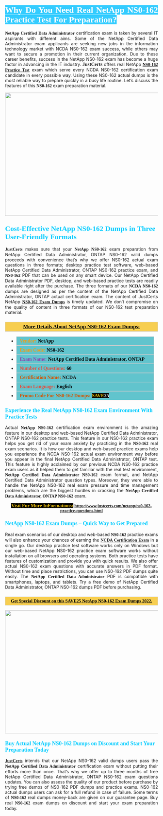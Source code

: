 <h1 style="text-align: justify;"><span style="color:#ffffff;"><span style="font-family:Georgia,serif;"><strong><span style="background-color:#33ccff;">Why Do You Need Real NetApp NS0-162 Practice Test For Preparation?</span></strong></span></span></h1>

<p style="text-align: justify;"><span style="font-family:Georgia,serif;"><strong>NetApp Certified Data Administrator</strong></span> certification exam is taken by several IT aspirants with different aims. Some of the NetApp Certified Data Administrator exam applicants are seeking new jobs in the information technology market with NCDA NS0-162 exam success, while others may want to secure a promotion in their current organization. Due to these career benefits, success in the NetApp NS0-162 exam has become a huge factor in advancing in the IT industry. <span style="font-family:Georgia,serif;"><strong><span style="font-size:16px;">JustCerts</span></strong></span> offers real NetApp <span style="font-size:14px;"><span style="font-family:Georgia,serif;"><strong><a href="https://www.justcerts.com/netapp/ns0-162-practice-questions.html">NS0-162 Practice Test</a></strong></span></span> exam which serve every NCDA NS0-162 certification exam candidate in every possible way. Using these NS0-162 actual dumps is the most reliable way to prepare quickly in a busy life routine. Let’s discuss the features of this <span style="font-family:Georgia,serif;"><strong> NS0-162</strong></span> exam preparation material.</p>

<p style="text-align: center;"><a href="https://www.justcerts.com/netapp/ns0-162-practice-questions.html"><img alt="" src="https://i.imgur.com/3zmepCe.jpg" style="width: 720px; height: 405px;" /></a></p>

<h2 style="margin-right:0in; margin-left:0in"><span style="color:#00ccff;"><span style="font-family:Georgia,serif;"><strong><span style="font-size:18pt">Cost-Effective NetApp NS0-162 Dumps in Three User-Friendly Formats</span></strong></span></span></h2>

<p style="text-align: justify;"><span style="font-size:14px;"><span style="font-family:Georgia,serif;"><strong>JustCerts</strong></span></span> makes sure that your <span style="font-family:Georgia,serif;"><strong>NetApp NS0-162</strong></span> exam preparation from NetApp Certified Data Administrator, ONTAP NS0-162 valid dumps proceeds with convenience that’s why we offer NS0-162 actual exam questions in three formats; desktop practice test software, web-based NetApp Certified Data Administrator, ONTAP NS0-162 practice exam, and <span style="font-family:Georgia,serif;"><strong> NS0-162</strong></span> PDF that can be used on any smart device. Our NetApp Certified Data Administrator PDF, desktop, and web-based practice tests are readily available right after the purchase. The three formats of our <span style="font-family:Georgia,serif;"><strong>NCDA NS0-162</strong></span> dumps are designed as per the content of the NetApp Certified Data Administrator, ONTAP actual certification exam. The content of JustCerts NetApp <a href="https://www.justcerts.com/netapp/ns0-162-practice-questions.html"><span style="font-size:14px;"><span style="font-family:Georgia,serif;"><strong>NS0-162 Exam Dumps</strong></span></span></a> is timely updated. We don’t compromise on the quality of content in three formats of our NS0-162 test preparation material. </p>

<h3 style="background: #f7ce50; border: 1px solid rgb(204, 204, 204); padding: 5px 10px; text-align: center;"><span style="font-family:Georgia,serif;"><u><u><span style="color:#000000;"><span style="font-size:11pt"><span style="line-height:normal"><b><span style="font-size:13.0pt"><span cambria="">More Details About NetApp NS0-162 Exam Dumps:</span></span></b></span></span></span></u></u></span></h3>

<ul>
	<li style="margin:0cm 10pt">
	<div style="background:#61c4cd; border: 1px solid rgb(204, 204, 204); padding: 5px 10px; text-align: justify;"><span style="font-family:Georgia,serif;"><span style="font-size:11pt"><span style="line-height:normal"><b><span style="font-size:12.0pt"><span new="" roman="" times=""><span style="color:#f39c12;">Vendor:</span> <span style="color:#000000;">NetApp</span></span></span></b></span></span></span></div>
	</li>
	<li style="margin:0cm 10pt">
	<div style="background: #61c4cd; border: 1px solid rgb(204, 204, 204); padding: 5px 10px; text-align: justify;"><span style="font-family:Georgia,serif;"><span style="font-size:11pt"><span style="line-height:normal"><b><span style="font-size:12.0pt"><span new="" roman="" times=""><span style="color:#f39c12;">Exam Code:</span> <span style="color:#000000;">NS0-162</span></span></span></b></span></span></span></div>
	</li>
	<li style="margin:0cm 10pt">
	<div style="background: #61c4cd; border: 1px solid rgb(204, 204, 204); padding: 5px 10px; text-align: justify;"><span style="font-family:Georgia,serif;"><span style="font-size:11pt"><span style="line-height:normal"><b><span style="font-size:12.0pt"><span new="" roman="" times=""><span style="color:#8e44ad;">Exam Name:</span> <span style="color:#000000;">NetApp Certified Data Administrator, ONTAP</span></span></span></b></span></span></span></div>
	</li>
	<li style="margin:0cm 10pt">
	<div style="background: #61c4cd; border: 1px solid rgb(204, 204, 204); padding: 5px 10px;"><span style="font-family:Georgia,serif;"><span style="font-size:11pt"><span style="line-height:normal"><b><span style="font-size:12.0pt"><span new="" roman="" times=""><span style="color:#e74c3c;">Number of Questions:</span><span style="color:#000000;"><span style="color:#f1c40f;"> </span>60</span></span></span></b></span></span></span></div>
	</li>
	<li style="margin:0cm 10pt">
	<div style="background: #61c4cd; border: 1px solid rgb(204, 204, 204); padding: 5px 10px; text-align: justify;"><span style="font-family:Georgia,serif;"><span style="font-size:11pt"><span style="line-height:normal"><b><span style="font-size:12.0pt"><span new="" roman="" times=""><span style="color:#d35400;">Certification Name:</span> NCDA</span></span></b></span></span></span></div>
	</li>
	<li style="margin:0cm 10pt">
	<div style="background: #61c4cd; border: 1px solid rgb(204, 204, 204); padding: 5px 10px; text-align: justify;"><span style="font-family:Georgia,serif;"><span style="font-size:11pt"><span style="line-height:normal"><b><span style="font-size:12.0pt"><span new="" roman="" times=""><span style="color:#e74c3c;">Exam Language:</span> <span style="color:#000000;">English</span></span></span></b></span></span></span></div>
	</li>
	<li style="margin:0cm 10pt">
	<div style="background: #61c4cd; border: 1px solid rgb(204, 204, 204); padding: 5px 10px;"><span style="font-family:Georgia,serif;"><span style="font-size:11pt"><span style="line-height:normal"><b><span style="font-size:12.0pt"><span new="" roman="" times=""><span style="color:#d35400;">Promo Code For NS0-162 Dumps:</span><span style="color:#f1c40f;"> <span style="background-color:#000000;">SAVE</span></span><span style="color:#ffffff;"><span style="background-color:#000000;">25</span></span></span></span></b></span></span></span></div>
	</li>
</ul>

<h3 style="margin-right:0in; margin-left:0in"><span style="color:#00ccff;"><span style="font-family:Georgia,serif;"><strong><span style="font-size:13.5pt">Experience the Real NetApp NS0-162 Exam Environment With Practice Tests</span></strong></span></span></h3>

<p style="text-align: justify;">Actual <strong><span style="font-family:Georgia,serif;">NetApp NS0-162</span></strong> certification exam environment is the amazing feature in our desktop and web-based NetApp Certified Data Administrator, ONTAP NS0-162 practice tests. This feature in our NS0-162 practice exam helps you get rid of your exam anxiety by practicing in the <span style="font-family:Georgia,serif;"><strong> NS0-162</strong></span> real exam scenarios. It is how our desktop and web-based practice exams help you experience the NCDA NS0-162 actual exam environment way before you appear in the final NetApp Certified Data Administrator, ONTAP test. This feature is highly acclaimed by our previous NCDA NS0-162 practice exam users as it helped them to get familiar with the real test environment, <span style="font-family:Georgia,serif;"><strong>NetApp Certified Data Administrator NS0-162</strong></span> exam format, and NetApp Certified Data Administrator question types. Moreover, they were able to handle the NetApp NS0-162 real exam pressure and time management problems, which are the biggest hurdles in cracking the <span style="font-family:Georgia,serif;"><strong>NetApp Certified Data Administrator, ONTAP NS0-162</strong></span> exam. </p>

<p style="text-align: center;"><span style="font-family:Georgia,serif;"><strong><span style="font-size:16px;"><span style="color:#f1c40f;"><span style="background-color:#000000;">Visit For More InFormations:</span></span></span> <a href="https://www.justcerts.com/netapp/ns0-162-practice-questions.html">https://www.justcerts.com/netapp/ns0-162-practice-questions.html</a></strong></span></p>

<h3 style="margin-right:0in; margin-left:0in"><span style="color:#00ccff;"><span style="font-family:Georgia,serif;"><strong><span style="font-size:13.5pt">NetApp NS0-162 Exam Dumps – Quick Way to Get Prepared</span></strong></span></span></h3>

<p style="text-align: justify;">Real exam scenarios of our desktop and web-based <span style="font-family:Georgia,serif;"><strong>NS0-162 </strong></span> practice exams will also enhance your chances of earning the <a href="https://www.justcerts.com/netapp/ncda-certification-exams.html"><span style="font-family:Georgia,serif;"><strong>NCDA Certification Exam</strong></span></a> in a single go. Our desktop practice test software works only on Windows but our web-based NetApp NS0-162 practice exam software works without installation on all browsers and operating systems. Both practice tests have features of customization and provide you with quick results. We also offer actual NS0-162 exam questions with accurate answers in PDF format. Without time and place restrictions, you can use NS0-162 PDF dumps quite easily. The <span style="font-family:Georgia,serif;"><strong>NetApp Certified Data Administrator</strong></span> PDF is compatible with smartphones, laptops, and tablets. Try a free demo of NetApp Certified Data Administrator, ONTAP NS0-162 dumps PDF before purchasing.</p>

<h3 style="background: rgb(247, 206, 80); border: 1px solid rgb(204, 204, 204); padding: 5px 10px; text-align: center;"><span style="font-family:Georgia,serif;"><u><span style="color:#000000;"><span style="font-size:11pt;"><span style="line-height:normal;"><b><span cambria="">Get Special Discount on this SAVE25 NetApp NS0-162 Exam Dumps 2022.</span></b></span></span></span></u></span></h3>

<p style="text-align: center;"><a href="https://www.justcerts.com/netapp/ns0-162-practice-questions.html"><img alt="" src="https://i.imgur.com/fQyYzMS.jpg" style="width: 720px; height: 405px;" /></a></p>

<h3 style="margin-right:0in; margin-left:0in"><span style="color:#00ccff;"><span style="font-family:Georgia,serif;"><strong><span style="font-size:13.5pt">Buy Actual NetApp NS0-162 Dumps on Discount and Start Your Preparation Today</span></strong></span></span></h3>

<p style="text-align: justify;"><a href="https://www.justcerts.com/"><span style="font-size:14px;"><span style="font-family:Georgia,serif;"><strong>JustCerts</strong></span></span></a> intends that our NetApp NS0-162 valid dumps users pass the <span style="font-family:Georgia,serif;"><strong>NetApp Certified Data Administrator</strong></span> certification exam without putting their efforts more than once. That’s why we offer up to three months of free NetApp Certified Data Administrator, ONTAP NS0-162 exam questions updates. You can also assess the quality of our product before purchase by trying free demos of NS0-162 PDF dumps and practice exams. NS0-162 actual dumps users can ask for a full refund in case of failure. Some terms of <span style="font-family:Georgia,serif;"><strong>NS0-162 </strong></span> real dumps money-back are given on our guarantee page. Buy real <span style="font-family:Georgia,serif;"><strong> NS0-162</strong></span> exam dumps on discount and start your exam preparation today.</p>
